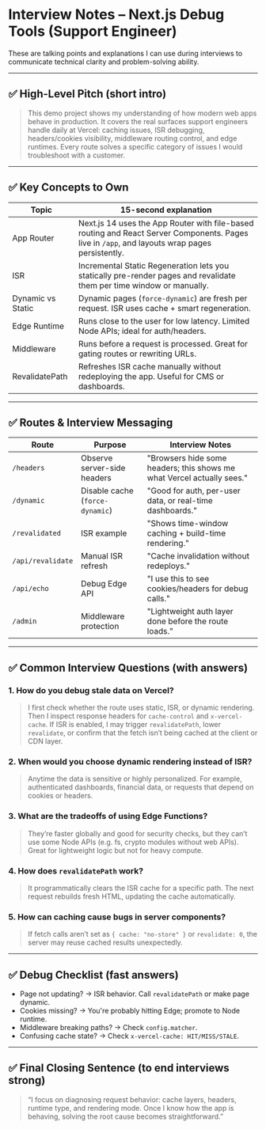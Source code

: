 # Interview Notes – Next.js Debug Tools (Support Engineer)

These are talking points and explanations I can use during interviews to communicate technical clarity and problem-solving ability.

---

## ✅ High-Level Pitch (short intro)

> This demo project shows my understanding of how modern web apps behave in production.
> It covers the real surfaces support engineers handle daily at Vercel: caching issues, ISR debugging, headers/cookies visibility, middleware routing control, and edge runtimes. Every route solves a specific category of issues I would troubleshoot with a customer.

---

## ✅ Key Concepts to Own

| Topic | 15-second explanation |
|-------|------------------------|
| App Router | Next.js 14 uses the App Router with file-based routing and React Server Components. Pages live in `/app`, and layouts wrap pages persistently. |
| ISR | Incremental Static Regeneration lets you statically pre-render pages and revalidate them per time window or manually. |
| Dynamic vs Static | Dynamic pages (`force-dynamic`) are fresh per request. ISR uses cache + smart regeneration. |
| Edge Runtime | Runs close to the user for low latency. Limited Node APIs; ideal for auth/headers. |
| Middleware | Runs before a request is processed. Great for gating routes or rewriting URLs. |
| RevalidatePath | Refreshes ISR cache manually without redeploying the app. Useful for CMS or dashboards. |

---

## ✅ Routes & Interview Messaging

| Route | Purpose | Interview Notes |
|-------|----------|------------------|
| `/headers` | Observe server-side headers | "Browsers hide some headers; this shows me what Vercel actually sees." |
| `/dynamic` | Disable cache (`force-dynamic`) | "Good for auth, per-user data, or real-time dashboards." |
| `/revalidated` | ISR example | "Shows time-window caching + build-time rendering." |
| `/api/revalidate` | Manual ISR refresh | "Cache invalidation without redeploys." |
| `/api/echo` | Debug Edge API | "I use this to see cookies/headers for debug calls." |
| `/admin` | Middleware protection | "Lightweight auth layer done before the route loads." |

---

## ✅ Common Interview Questions (with answers)

### 1. How do you debug stale data on Vercel?
> I first check whether the route uses static, ISR, or dynamic rendering. Then I inspect response headers for `cache-control` and `x-vercel-cache`. If ISR is enabled, I may trigger `revalidatePath`, lower `revalidate`, or confirm that the fetch isn’t being cached at the client or CDN layer.

### 2. When would you choose dynamic rendering instead of ISR?
> Anytime the data is sensitive or highly personalized. For example, authenticated dashboards, financial data, or requests that depend on cookies or headers.

### 3. What are the tradeoffs of using Edge Functions?
> They’re faster globally and good for security checks, but they can’t use some Node APIs (e.g. fs, crypto modules without web APIs). Great for lightweight logic but not for heavy compute.

### 4. How does `revalidatePath` work?
> It programmatically clears the ISR cache for a specific path. The next request rebuilds fresh HTML, updating the cache automatically.

### 5. How can caching cause bugs in server components?
> If fetch calls aren’t set as `{ cache: "no-store" }` or `revalidate: 0`, the server may reuse cached results unexpectedly.

---

## ✅ Debug Checklist (fast answers)

- Page not updating? → ISR behavior. Call `revalidatePath` or make page dynamic.
- Cookies missing? → You're probably hitting Edge; promote to Node runtime.
- Middleware breaking paths? → Check `config.matcher`.
- Confusing cache state? → Check `x-vercel-cache: HIT/MISS/STALE`.

---

## ✅ Final Closing Sentence (to end interviews strong)

> “I focus on diagnosing request behavior: cache layers, headers, runtime type, and rendering mode. Once I know how the app is behaving, solving the root cause becomes straightforward.”
